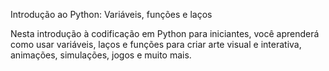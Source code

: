Introdução ao Python: Variáveis, funções e laços

Nesta introdução à codificação em Python para iniciantes, você aprenderá como usar variáveis, laços e funções para criar arte visual e interativa, animações, simulações, jogos e muito mais. 
